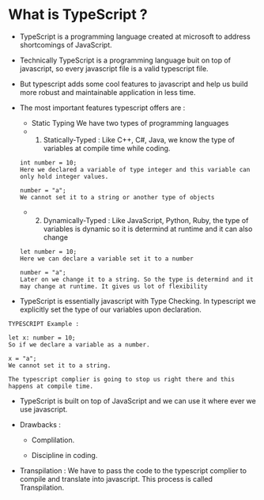 # What is TypeScript ?

- TypeScript is a programming language created at microsoft to address shortcomings of JavaScript.

- Technically TypeScript is a programming language buit on top of javascript, so every javascript file is a valid typescript file.

- But typescript adds some cool features to javascript and help us build more robust and maintainable application in less time.

- The most important features typescript offers are :

  - Static Typing We have two types of programming languages
  - 1. Statically-Typed : Like C++, C#, Java, we know the type of variables at compile time while coding.

  ```
  int number = 10;
  Here we declared a variable of type integer and this variable can only hold integer values.

  number = "a";
  We cannot set it to a string or another type of objects
  ```

  - 2. Dynamically-Typed : Like JavaScript, Python, Ruby, the type of variables is dynamic so it is determind at runtime and it can also change

  ```
  let number = 10;
  Here we can declare a variable set it to a number

  number = "a";
  Later on we change it to a string. So the type is determind and it may change at runtime. It gives us lot of flexibility
  ```

- TypeScript is essentially javascript with Type Checking. In typescript we explicitly set the type of our variables upon declaration.

```
TYPESCRIPT Example :

let x: number = 10;
So if we declare a variable as a number.

x = "a";
We cannot set it to a string.

The typescript complier is going to stop us right there and this happens at compile time.
```

- TypeScript is built on top of JavaScript and we can use it where ever we use javascript.

- Drawbacks :

  - Complilation.

  - Discipline in coding.

- Transpilation : We have to pass the code to the typescript complier to compile and translate into javascript. This process is called Transpilation.
